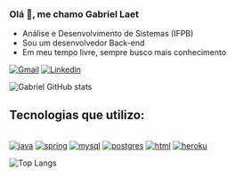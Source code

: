 ### Olá 👋, me chamo Gabriel Laet
- Análise e Desenvolvimento de Sistemas (IFPB)
- Sou um desenvolvedor Back-end
- Em meu tempo livre, sempre busco mais conhecimento

[![Gmail](https://img.shields.io/badge/Gmail-D14836?style=for-the-badge&logo=gmail&logoColor=white)](mailto:gabriellaetfm12@gmail.com)
[![Linkedin](https://img.shields.io/badge/LinkedIn-0077B5?style=for-the-badge&logo=linkedin&logoColor=white)](https://www.linkedin.com/in/gabriel-laet-53a865264/)

![Gabriel GitHub stats](https://github-readme-stats.vercel.app/api?username=laetgabriel&show_icons=true&theme=dark&locale=pt-br)

## Tecnologias que utilizo:

<div style="display: inline-block"><br/>
<a href="https://www.java.com/"><img src="https://img.shields.io/badge/Java-ED8B00?style=for-the-badge&logo=openjdk&logoColor=white" alt="java"/></a>
<a href="https://spring.io/"><img src="https://img.shields.io/badge/Spring-6DB33F?style=for-the-badge&logo=spring&logoColor=white" alt="spring"/></a>
<a href="https://www.mysql.com/"><img src="https://img.shields.io/badge/MySQL-00000F?style=for-the-badge&logo=mysql&logoColor=white" alt="mysql"/></a>
<a href="https://www.postgresql.org/"><img src="https://img.shields.io/badge/PostgreSQL-316192?style=for-the-badge&logo=postgresql&logoColor=white" alt="postgres"/></a>
<a href="https://html.spec.whatwg.org/"><img src="https://img.shields.io/badge/HTML5-E34F26?style=for-the-badge&logo=html5&logoColor=white" alt="html"/></a>
<a href="https://www.heroku.com/"><img src="https://img.shields.io/badge/Heroku-430098?style=for-the-badge&logo=heroku&logoColor=white" alt="heroku"/></a>
</div>

![Top Langs](https://github-readme-stats.vercel.app/api/top-langs/?username=laetgabriel&hide=javascript,html&theme=dark)
